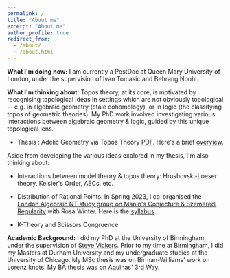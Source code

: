 ```yaml
---
permalink: /
title: "About me"
excerpt: "About me"
author_profile: true
redirect_from: 
  - /about/
  - /about.html
---
```

<b>What I'm doing now:</b> I am currently a PostDoc at Queen Mary University of London, under the supervision of Ivan Tomasic and Behrang Noohi. 


<b>What I'm thinking about:</b> Topos theory, at its core, is motivated by recognising topological ideas in settings which are not obviously topological -- e.g. in algebraic geometry (etale cohomology), or in logic (the classifying topos of geometric theories). My PhD work involved investigating various interactions between algebraic geometry & logic, guided by this unique topological lens. 

<ul><li> Thesis : Adelic Geometry via Topos Theory <a href="/publications/FINALSUBMISSION.pdf">PDF</a>. Here's a brief <a href="/publications/Introduction.pdf"> overview</a>. </li></ul>
 
Aside from developing the various ideas explored in my thesis, I'm also thinking about:

<ul><li> Interactions between model theory & topos theory: Hrushovski-Loeser theory, Keisler's Order, AECs, etc.
  </li></ul>
  <ul><li> Distribution of Rational Points: In Spring 2023, I co-organised the <a href="https://nms.kcl.ac.uk/rosa.winter/StudyGroupManinSzemeredi.html"> London Algebraic NT study group on Manin's Conjecture & Szemeredi Regularity</a> with Rosa Winter. Here is the <a href="https://www.overleaf.com/read/tsvffxxjhzyz"> syllabus</a>.
  </li></ul>
<ul><li> K-Theory and Scissors Congruence
  </li></ul>


<b>Academic Background:</b> I did my PhD at the University of Birmingham, under the supervision of <a href="https://www.cs.bham.ac.uk/~sjv/" target ="_blank"> Steve Vickers</a>. Prior to my time at Birmingham, I did my Masters at Durham University and my undergraduate studies at the University of Chicago. My MSc thesis was on Birman-Williams' work on Lorenz knots. My BA thesis was on Aquinas' 3rd Way. 
